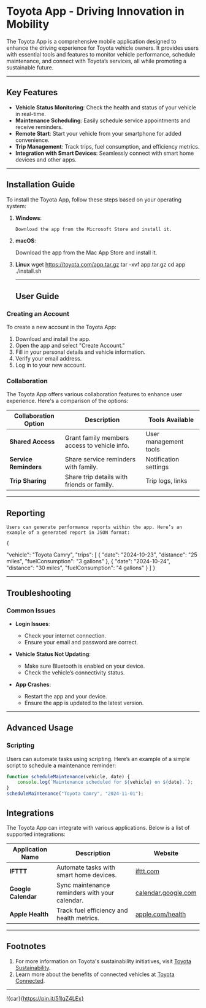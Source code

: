 # Toyota App - Driving Innovation in Mobility

The Toyota App is a comprehensive mobile application designed to enhance the driving experience for Toyota vehicle owners. It provides users with essential tools and features to monitor vehicle performance, schedule maintenance, and connect with Toyota’s services, all while promoting a sustainable future.

---

## Key Features

- **Vehicle Status Monitoring**: Check the health and status of your vehicle in real-time.
- **Maintenance Scheduling**: Easily schedule service appointments and receive reminders.
- **Remote Start**: Start your vehicle from your smartphone for added convenience.
- **Trip Management**: Track trips, fuel consumption, and efficiency metrics.
- **Integration with Smart Devices**: Seamlessly connect with smart home devices and other apps.

---

## Installation Guide

To install the Toyota App, follow these steps based on your operating system:

1. **Windows**:
   ```bash
   Download the app from the Microsoft Store and install it.
2. **macOS**:

    Download the app from the Mac App Store and install it.

3. **Linux**
    wget https://toyota.com/app.tar.gz
    tar -xvf app.tar.gz
    cd app
    ./install.sh

     ---
     ## User Guide

### Creating an Account

To create a new account in the Toyota App:

1. Download and install the app.
2. Open the app and select "Create Account."
3. Fill in your personal details and vehicle information.
4. Verify your email address.
5. Log in to your new account.

### Collaboration

The Toyota App offers various collaboration features to enhance user experience. Here's a comparison of the options:

| Collaboration Option | Description                             | Tools Available         |
|----------------------|-----------------------------------------|-------------------------|
| **Shared Access**    | Grant family members access to vehicle info. | User management tools    |
| **Service Reminders**| Share service reminders with family.   | Notification settings    |
| **Trip Sharing**     | Share trip details with friends or family. | Trip logs, links        |

   ---
## Reporting

    Users can generate performance reports within the app. Here’s an example of a generated report in JSON format:

    {
  "vehicle": "Toyota Camry",
  "trips": [
    {
      "date": "2024-10-23",
      "distance": "25 miles",
      "fuelConsumption": "3 gallons"
    },
    {
      "date": "2024-10-24",
      "distance": "30 miles",
      "fuelConsumption": "4 gallons"
    }
  ]
}

   ---

   ## Troubleshooting

### Common Issues

- **Login Issues**:
  - Check your internet connection.
  - Ensure your email and password are correct.

- **Vehicle Status Not Updating**:
  - Make sure Bluetooth is enabled on your device.
  - Check the vehicle’s connectivity status.

- **App Crashes**:
  - Restart the app and your device.
  - Ensure the app is updated to the latest version.

---

## Advanced Usage

### Scripting

Users can automate tasks using scripting. Here’s an example of a simple script to schedule a maintenance reminder:

```javascript
function scheduleMaintenance(vehicle, date) {
    console.log(`Maintenance scheduled for ${vehicle} on ${date}.`);
}
scheduleMaintenance("Toyota Camry", "2024-11-01");

```
## Integrations

The Toyota App can integrate with various applications. Below is a list of supported integrations:

| Application Name  | Description                             | Website                      |
|-------------------|-----------------------------------------|------------------------------|
| **IFTTT**         | Automate tasks with smart home devices. | [ifttt.com](https://ifttt.com) |
| **Google Calendar**| Sync maintenance reminders with your calendar. | [calendar.google.com](https://calendar.google.com) |
| **Apple Health**  | Track fuel efficiency and health metrics. | [apple.com/health](https://apple.com/health) |

---

## Footnotes

1. For more information on Toyota's sustainability initiatives, visit [Toyota Sustainability](https://www.toyota.com/sustainability).
2. Learn more about the benefits of connected vehicles at [Toyota Connected](https://www.toyota.com/connected).

  ---

  !{car}{https://pin.it/51lqZ4LEx}
